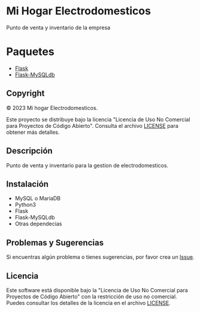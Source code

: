 # Mi Hogar Electrodomesticos
Punto de venta y inventario de la empresa

# Paquetes
- [Flask](https://pypi.org/project/Flask/)
- [Flask-MySQLdb](https://pypi.org/project/Flask-MySQLdb/)

## Copyright
© 2023 Mi hogar Electrodomesticos.

Este proyecto se distribuye bajo la licencia "Licencia de Uso No Comercial para Proyectos de Código Abierto". Consulta el archivo [LICENSE](LICENSE) para obtener más detalles.

## Descripción
Punto de venta y inventario para la gestion de electrodomesticos.

## Instalación
- MySQL o MariaDB
- Python3
- Flask
- Flask-MySQLdb
- Otras dependecias

## Problemas y Sugerencias
Si encuentras algún problema o tienes sugerencias, por favor crea un [Issue](https://github.com/TYisusDv/posElectrodomesticos/issues).

## Licencia
Este software está disponible bajo la "Licencia de Uso No Comercial para Proyectos de Código Abierto" con la restricción de uso no comercial. Puedes consultar los detalles de la licencia en el archivo [LICENSE](LICENSE).

